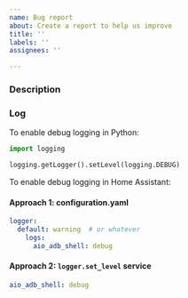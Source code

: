 ```yaml
---
name: Bug report
about: Create a report to help us improve
title: ''
labels: ''
assignees: ''

---
```


### Description

<!--What is the bug and how to reproduce it-->

### Log

<!--A log from when the issue occurred-->

To enable debug logging in Python:

```python
import logging

logging.getLogger().setLevel(logging.DEBUG)
```

To enable debug logging in Home Assistant:

#### Approach 1: configuration.yaml

```yaml
logger:
  default: warning  # or whatever
    logs:
      aio_adb_shell: debug
```

#### Approach 2: `logger.set_level` service

```yaml
aio_adb_shell: debug
```
